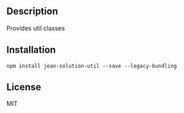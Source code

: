 ## Description

Provides util classes

## Installation

`npm install jean-solution-util --save --legacy-bundling`

## License

MIT